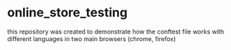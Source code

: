 # online_store_testing
this repository was created to demonstrate how the conftest file works with different languages ​​in two main browsers (chrome, firefox)